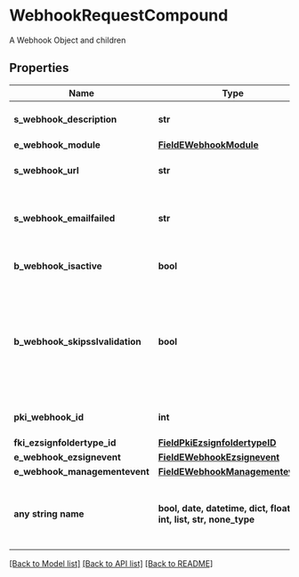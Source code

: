 # WebhookRequestCompound

A Webhook Object and children

## Properties
Name | Type | Description | Notes
------------ | ------------- | ------------- | -------------
**s_webhook_description** | **str** | The description of the Webhook | 
**e_webhook_module** | [**FieldEWebhookModule**](FieldEWebhookModule.md) |  | 
**s_webhook_url** | **str** | The URL of the Webhook callback | 
**s_webhook_emailfailed** | **str** | The email that will receive the Webhook in case all attempts fail | 
**b_webhook_isactive** | **bool** | Whether the Webhook is active or not | 
**b_webhook_skipsslvalidation** | **bool** | Wheter the server&#39;s SSL certificate should be validated or not. Not recommended to skip for production use | 
**pki_webhook_id** | **int** | The unique ID of the Webhook | [optional] 
**fki_ezsignfoldertype_id** | [**FieldPkiEzsignfoldertypeID**](FieldPkiEzsignfoldertypeID.md) |  | [optional] 
**e_webhook_ezsignevent** | [**FieldEWebhookEzsignevent**](FieldEWebhookEzsignevent.md) |  | [optional] 
**e_webhook_managementevent** | [**FieldEWebhookManagementevent**](FieldEWebhookManagementevent.md) |  | [optional] 
**any string name** | **bool, date, datetime, dict, float, int, list, str, none_type** | any string name can be used but the value must be the correct type | [optional]

[[Back to Model list]](../README.md#documentation-for-models) [[Back to API list]](../README.md#documentation-for-api-endpoints) [[Back to README]](../README.md)


